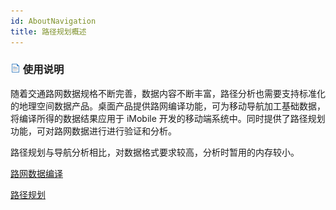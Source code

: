```yaml
---
id: AboutNavigation
title: 路径规划概述
---
```

### ![](../../img/read.gif) 使用说明

随着交通路网数据规格不断完善，数据内容不断丰富，路径分析也需要支持标准化的地理空间数据产品。桌面产品提供路网编译功能，可为移动导航加工基础数据，将编译所得的数据结果应用于 iMobile 开发的移动端系统中。同时提供了路径规划功能，可对路网数据进行进行验证和分析。

路径规划与导航分析相比，对数据格式要求较高，分析时暂用的内存较小。

[路网数据编译](CompileNavigationData.html)

[路径规划](RoutePlanning.html)

